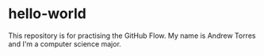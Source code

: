 # hello-world
This repository is for practising the GitHub Flow.
My name is Andrew Torres and I'm a computer science major.
